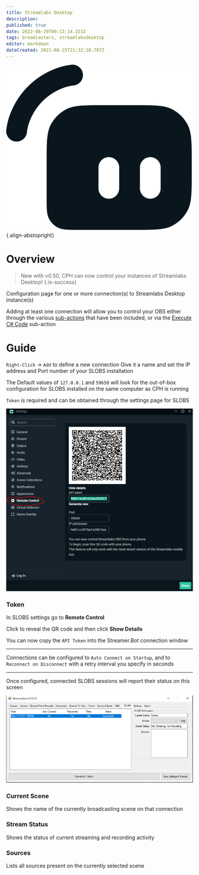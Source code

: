 ```yaml
---
title: Streamlabs Desktop
description: 
published: true
date: 2022-06-29T00:13:14.323Z
tags: broadcasters, streamlabsdesktop
editor: markdown
dateCreated: 2021-08-25T21:32:18.787Z
---
```


![streamlabs-logo.png](/logos/streamlabs-logo.png){.align-abstopright}
# Overview
> New with v0.50, CPH can now control your instances of Streamlabs Desktop!
{.is-success}

Configuration page for one or more connection(s) to Streamlabs Desktop instance(s)

Adding at least one connection will allow you to control your OBS either through the various [sub-actions](/Sub-Actions#main) that have been included, or via the [Execute C# Code](/Sub-Actions/Code/Execute-CSharp-Code) sub-action

# Guide
`Right-Click` -> `Add` to define a new connection
Give it a name and set the IP address and Port number of your SLOBS installation

The Default values of `127.0.0.1` and `59650` will look for the out-of-box configuration for SLOBS installed on the same computer as CPH is running

`Token` is required and can be obtained through the settings page for SLOBS

![SLOBS settings](/122339880-810b0280-cf39-11eb-9453-f6e4e6473f1e.png)

### Token

In SLOBS settings go to **Remote Control**

Click to reveal the QR code and then click **Show Details**

You can now copy the `API Token` into the Streamer.Bot connection window

***

Connections can be configured to `Auto Connect on Startup`, and to `Reconnect on Disconnect` with a retry interval you specify in seconds

***

Once configured, connected SLOBS sessions will report their status on this screen

![SLOBS connection](/122341198-1fe42e80-cf3b-11eb-9c5e-42217878766d.png)

### Current Scene

Shows the name of the currently broadcasting scene on that connection

### Stream Status

Shows the status of current streaming and recording activity

### Sources

Lists all sources present on the currently selected scene

